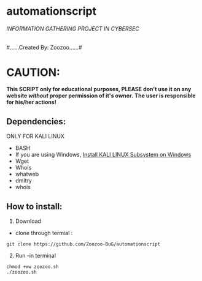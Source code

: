 # automationscript
###### INFORMATION GATHERING PROJECT IN CYBERSEC #########

#......Created By: Zoozoo......#


# CAUTION:
**This SCRIPT only for educational purposes, PLEASE don't use it on any website *without* proper permission of it's owner.**
**The user is responsible for his/her actions!**

## Dependencies:
ONLY FOR KALI LINUX
  -  BASH
  -  If you are using Windows, [Install KALI LINUX Subsystem on Windows](https://docs.microsoft.com/en-us/windows/wsl/install-win10)
  -  Wget
  -  Whois
  -  whatweb
  -  dmitry
  -  whois


## How to install: 
 1. Download
 - clone through termial :
  ``` 
  git clone https://github.com/Zoozoo-BuG/automationscript
  ```
  2. Run
  -in terminal
  ```
  chmod +xw zoozoo.sh
  ./zoozoo.sh
  ```
